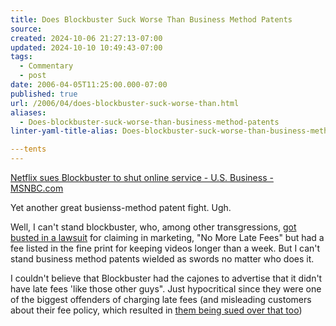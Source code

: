 ```yaml
---
title: Does Blockbuster Suck Worse Than Business Method Patents
source: 
created: 2024-10-06 21:27:13-07:00
updated: 2024-10-10 10:49:43-07:00
tags:
  - Commentary
  - post
date: 2006-04-05T11:25:00.000-07:00
published: true
url: /2006/04/does-blockbuster-suck-worse-than.html
aliases:
  - Does-blockbuster-suck-worse-than-business-method-patents
linter-yaml-title-alias: Does-blockbuster-suck-worse-than-business-method-patents

---tents
---
```



[Netflix sues Blockbuster to shut online service - U.S. Business - MSNBC.com](http://www.msnbc.msn.com/id/12156759/ "Netflix sues Blockbuster to shut online service - U.S. Business - MSNBC.com")  
  
Yet another great busienss-method patent fight. Ugh.  
  
Well, I can't stand blockbuster, who, among other transgressions, [got busted in a lawsuit](http://money.cnn.com/2005/02/18/news/midcaps/blockbuster_suit/index.htm?cnn=yes) for claiming in marketing, "No More Late Fees" but had a fee listed in the fine print for keeping videos longer than a week. But I can't stand business method patents wielded as swords no matter who does it.  
  
I couldn't believe that Blockbuster had the cajones to advertise that it didn't have late fees 'like those other guys". Just hypocritical since they were one of the biggest offenders of charging late fees (and misleading customers about their fee policy, which resulted in [them being sued over that too](http://www.forbes.com/2001/06/06/0606topblock.html))